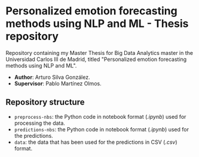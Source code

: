 # Personalized emotion forecasting methods using NLP and ML - Thesis repository

Repository containing my Master Thesis for Big Data Analytics master in the Universidad Carlos III de Madrid, titled "Personalized emotion forecasting methods using NLP and ML".

- **Author**: Arturo Silva González.
- **Supervisor**: Pablo Martínez Olmos.

## Repository structure
- `preprocess-nbs`: the Python code in notebook format (*.ipynb*) used for processing the data. 
- `predictions-nbs`: the Python code in notebook format (*.ipynb*) used for the predictions.
- `data`: the data that has been used for the predictions in CSV (*.csv*) format.
